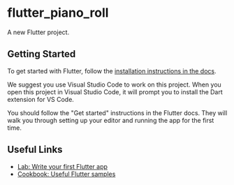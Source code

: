 # flutter_piano_roll

A new Flutter project.

## Getting Started

To get started with Flutter, follow the [installation instructions in the docs](https://flutter.dev/docs/get-started/install).

We suggest you use Visual Studio Code to work on this project. When you open this project in Visual Studio Code, it will prompt you to install the Dart extension for VS Code.

You should follow the "Get started" instructions in the Flutter docs. They will walk you through setting up your editor and running the app for the first time.

## Useful Links

- [Lab: Write your first Flutter app](https://flutter.dev/docs/get-started/codelab)
- [Cookbook: Useful Flutter samples](https://flutter.dev/docs/cookbook)

